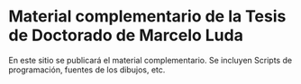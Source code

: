 # Material complementario de la Tesis de Doctorado de Marcelo Luda

En este sitio se publicará el material complementario. Se incluyen Scripts de programación, fuentes de los dibujos, etc.

